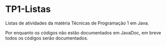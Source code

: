 # TP1-Listas
Listas de atividades da matéria Técnicas de Programação 1 em Java.

Por enquanto os códigos não estão documentados em JavaDoc, em breve todos os códigos serão documentados.
